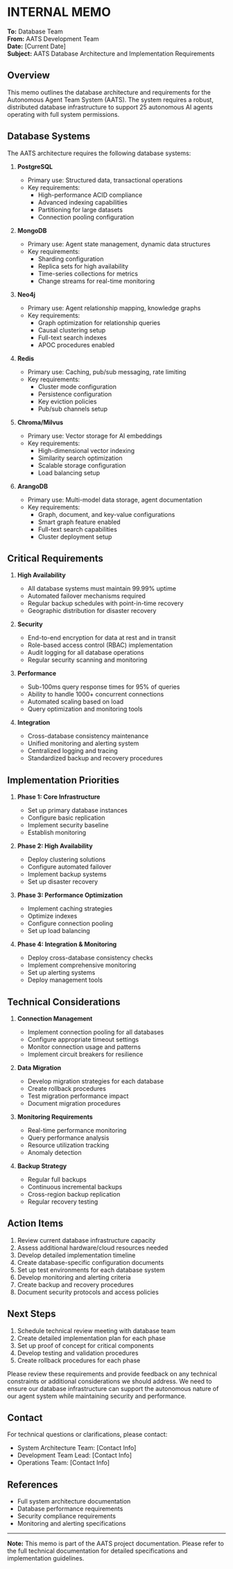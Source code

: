 # INTERNAL MEMO
**To:** Database Team  
**From:** AATS Development Team  
**Date:** [Current Date]  
**Subject:** AATS Database Architecture and Implementation Requirements

## Overview

This memo outlines the database architecture and requirements for the Autonomous Agent Team System (AATS). The system requires a robust, distributed database infrastructure to support 25 autonomous AI agents operating with full system permissions.

## Database Systems

The AATS architecture requires the following database systems:

1. **PostgreSQL**
   - Primary use: Structured data, transactional operations
   - Key requirements:
     * High-performance ACID compliance
     * Advanced indexing capabilities
     * Partitioning for large datasets
     * Connection pooling configuration

2. **MongoDB**
   - Primary use: Agent state management, dynamic data structures
   - Key requirements:
     * Sharding configuration
     * Replica sets for high availability
     * Time-series collections for metrics
     * Change streams for real-time monitoring

3. **Neo4j**
   - Primary use: Agent relationship mapping, knowledge graphs
   - Key requirements:
     * Graph optimization for relationship queries
     * Causal clustering setup
     * Full-text search indexes
     * APOC procedures enabled

4. **Redis**
   - Primary use: Caching, pub/sub messaging, rate limiting
   - Key requirements:
     * Cluster mode configuration
     * Persistence configuration
     * Key eviction policies
     * Pub/sub channels setup

5. **Chroma/Milvus**
   - Primary use: Vector storage for AI embeddings
   - Key requirements:
     * High-dimensional vector indexing
     * Similarity search optimization
     * Scalable storage configuration
     * Load balancing setup

6. **ArangoDB**
   - Primary use: Multi-model data storage, agent documentation
   - Key requirements:
     * Graph, document, and key-value configurations
     * Smart graph feature enabled
     * Full-text search capabilities
     * Cluster deployment setup

## Critical Requirements

1. **High Availability**
   - All database systems must maintain 99.99% uptime
   - Automated failover mechanisms required
   - Regular backup schedules with point-in-time recovery
   - Geographic distribution for disaster recovery

2. **Security**
   - End-to-end encryption for data at rest and in transit
   - Role-based access control (RBAC) implementation
   - Audit logging for all database operations
   - Regular security scanning and monitoring

3. **Performance**
   - Sub-100ms query response times for 95% of queries
   - Ability to handle 1000+ concurrent connections
   - Automated scaling based on load
   - Query optimization and monitoring tools

4. **Integration**
   - Cross-database consistency maintenance
   - Unified monitoring and alerting system
   - Centralized logging and tracing
   - Standardized backup and recovery procedures

## Implementation Priorities

1. **Phase 1: Core Infrastructure**
   - Set up primary database instances
   - Configure basic replication
   - Implement security baseline
   - Establish monitoring

2. **Phase 2: High Availability**
   - Deploy clustering solutions
   - Configure automated failover
   - Implement backup systems
   - Set up disaster recovery

3. **Phase 3: Performance Optimization**
   - Implement caching strategies
   - Optimize indexes
   - Configure connection pooling
   - Set up load balancing

4. **Phase 4: Integration & Monitoring**
   - Deploy cross-database consistency checks
   - Implement comprehensive monitoring
   - Set up alerting systems
   - Deploy management tools

## Technical Considerations

1. **Connection Management**
   - Implement connection pooling for all databases
   - Configure appropriate timeout settings
   - Monitor connection usage and patterns
   - Implement circuit breakers for resilience

2. **Data Migration**
   - Develop migration strategies for each database
   - Create rollback procedures
   - Test migration performance impact
   - Document migration procedures

3. **Monitoring Requirements**
   - Real-time performance monitoring
   - Query performance analysis
   - Resource utilization tracking
   - Anomaly detection

4. **Backup Strategy**
   - Regular full backups
   - Continuous incremental backups
   - Cross-region backup replication
   - Regular recovery testing

## Action Items

1. Review current database infrastructure capacity
2. Assess additional hardware/cloud resources needed
3. Develop detailed implementation timeline
4. Create database-specific configuration documents
5. Set up test environments for each database system
6. Develop monitoring and alerting criteria
7. Create backup and recovery procedures
8. Document security protocols and access policies

## Next Steps

1. Schedule technical review meeting with database team
2. Create detailed implementation plan for each phase
3. Set up proof of concept for critical components
4. Develop testing and validation procedures
5. Create rollback procedures for each phase

Please review these requirements and provide feedback on any technical constraints or additional considerations we should address. We need to ensure our database infrastructure can support the autonomous nature of our agent system while maintaining security and performance.

## Contact

For technical questions or clarifications, please contact:
- System Architecture Team: [Contact Info]
- Development Team Lead: [Contact Info]
- Operations Team: [Contact Info]

## References

- Full system architecture documentation
- Database performance requirements
- Security compliance requirements
- Monitoring and alerting specifications

---

**Note:** This memo is part of the AATS project documentation. Please refer to the full technical documentation for detailed specifications and implementation guidelines.
